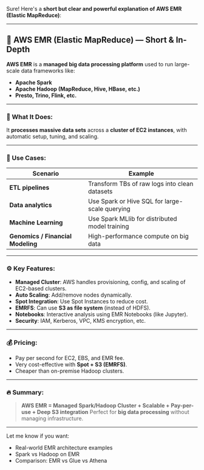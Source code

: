 Sure! Here's a **short but clear and powerful explanation of AWS EMR (Elastic MapReduce)**:

---

## 🚀 AWS EMR (Elastic MapReduce) — Short & In-Depth

**AWS EMR** is a **managed big data processing platform** used to run large-scale data frameworks like:

* **Apache Spark**
* **Apache Hadoop (MapReduce, Hive, HBase, etc.)**
* **Presto, Trino, Flink, etc.**

---

### 🔧 What It Does:

It **processes massive data sets** across a **cluster of EC2 instances**, with automatic setup, tuning, and scaling.

---

### 🧠 Use Cases:

| Scenario                          | Example                                        |
| --------------------------------- | ---------------------------------------------- |
| **ETL pipelines**                 | Transform TBs of raw logs into clean datasets  |
| **Data analytics**                | Use Spark or Hive SQL for large-scale querying |
| **Machine Learning**              | Use Spark MLlib for distributed model training |
| **Genomics / Financial Modeling** | High-performance compute on big data           |

---

### ⚙️ Key Features:

* **Managed Cluster**: AWS handles provisioning, config, and scaling of EC2-based clusters.
* **Auto Scaling**: Add/remove nodes dynamically.
* **Spot Integration**: Use Spot Instances to reduce cost.
* **EMRFS**: Can use **S3 as file system** (instead of HDFS).
* **Notebooks**: Interactive analysis using EMR Notebooks (like Jupyter).
* **Security**: IAM, Kerberos, VPC, KMS encryption, etc.

---

### 💰 Pricing:

* Pay per second for EC2, EBS, and EMR fee.
* Very cost-effective with **Spot + S3 (EMRFS)**.
* Cheaper than on-premise Hadoop clusters.

---

### 🔥 Summary:

> **AWS EMR = Managed Spark/Hadoop Cluster + Scalable + Pay-per-use + Deep S3 integration**
> Perfect for **big data processing** without managing infrastructure.

---

Let me know if you want:

* Real-world EMR architecture examples
* Spark vs Hadoop on EMR
* Comparison: EMR vs Glue vs Athena
